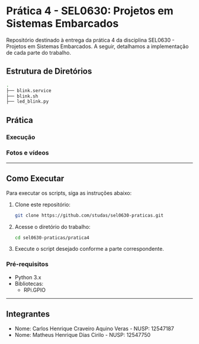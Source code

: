# Prática 4 - SEL0630: Projetos em Sistemas Embarcados

Repositório destinado à entrega da prática 4 da disciplina SEL0630 - Projetos em Sistemas Embarcados. A seguir, detalhamos a implementação de cada parte do trabalho.

## Estrutura de Diretórios
```bash
.
├── blink.service
├── blink.sh
├── led_blink.py

```

## Prática


### Execução


### Fotos e vídeos

---

## Como Executar

Para executar os scripts, siga as instruções abaixo:

1. Clone este repositório:
   ```bash
   git clone https://github.com/studas/sel0630-praticas.git
   ```
2. Acesse o diretório do trabalho:
   ```bash
   cd sel0630-praticas/pratica4
   ```
3. Execute o script desejado conforme a parte correspondente.

### Pré-requisitos

- Python 3.x
- Bibliotecas:
  - RPi.GPIO

---

## Integrantes

- Nome: Carlos Henrique Craveiro Aquino Veras - NUSP: 12547187
- Nome: Matheus Henrique Dias Cirilo - NUSP: 12547750
